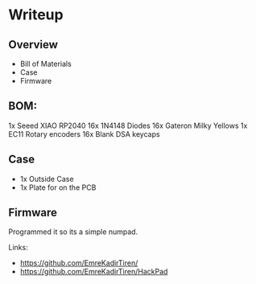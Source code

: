 # Writeup
## Overview
- Bill of Materials
- Case
- Firmware

## BOM:
1x Seeed XIAO RP2040
16x 1N4148 Diodes
16x Gateron Milky Yellows
1x EC11 Rotary encoders
16x Blank DSA keycaps

## Case
- 1x Outside Case
- 1x Plate for on the PCB

## Firmware
Programmed it so its a simple numpad.

Links:
- https://github.com/EmreKadirTiren/
- https://github.com/EmreKadirTiren/HackPad



